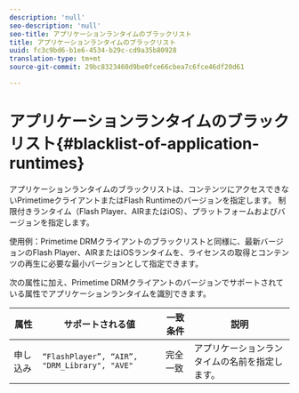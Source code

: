 ```yaml
---
description: 'null'
seo-description: 'null'
seo-title: アプリケーションランタイムのブラックリスト
title: アプリケーションランタイムのブラックリスト
uuid: fc3c9bd6-b1e6-4534-b29c-cd9a35b80928
translation-type: tm+mt
source-git-commit: 29bc8323460d9be0fce66cbea7c6fce46df20d61

---
```



# アプリケーションランタイムのブラックリスト{#blacklist-of-application-runtimes}

アプリケーションランタイムのブラックリストは、コンテンツにアクセスできないPrimetimeクライアントまたはFlash Runtimeのバージョンを指定します。 制限付きランタイム（Flash Player、AIRまたはiOS）、プラットフォームおよびバージョンを指定します。

使用例：Primetime DRMクライアントのブラックリストと同様に、最新バージョンのFlash Player、AIRまたはiOSランタイムを、ライセンスの取得とコンテンツの再生に必要な最小バージョンとして指定できます。

次の属性に加え、Primetime DRMクライアントのバージョンでサポートされている属性でアプリケーションランタイムを識別できます。

| **属性** | **サポートされる値** | **一致条件** | **説明** |
|---|---|---|---|
| 申し込み | `“FlashPlayer”, “AIR”, "DRM_Library", "AVE"` | 完全一致 | アプリケーションランタイムの名前を指定します。 |

